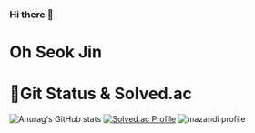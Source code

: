 ### Hi there 👋

<!--
**5seokjin/5seokjin** is a ✨ _special_ ✨ repository because its `README.md` (this file) appears on your GitHub profile.



Here are some ideas to get you started:

- 🔭 I’m currently working on ...
- 🌱 I’m currently learning ...
- 👯 I’m looking to collaborate on ...
- 🤔 I’m looking for help with ...
- 💬 Ask me about ...
- 📫 How to reach me: ...
- 😄 Pronouns: ...
- ⚡ Fun fact: ...
-->
# Oh Seok Jin

# 🌱Git Status & Solved.ac
![Anurag's GitHub stats](https://github-readme-stats.vercel.app/api?username=5seokjin&show_icons=true&theme=cobalt)
[![Solved.ac Profile](http://mazassumnida.wtf/api/v2/generate_badge?boj=osj5377)](https://solved.ac/osj5377/)
![mazandi profile](http://mazandi.herokuapp.com/api?handle={osj5377}&theme=warm)

